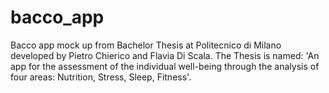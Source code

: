 # bacco_app
Bacco app mock up from Bachelor Thesis at Politecnico di Milano developed by Pietro Chierico and Flavia Di Scala. The Thesis is named: 'An app for the assessment of the individual well-being through the analysis of four areas: Nutrition, Stress, Sleep, Fitness'.
